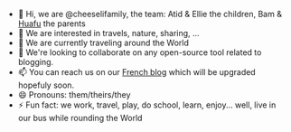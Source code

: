 - 👋 Hi, we are @cheeselifamily, the team: Atid & Ellie the children, Bam & [Huafu](https://github.com/huafu) the parents
- 👀 We are interested in travels, nature, sharing, ...
- 🌱 We are currently traveling around the World
- 💞️ We're looking to collaborate on any open-source tool related to blogging.
- 📫 You can reach us on our [French blog](https://fr.cheeseli.com) which will be upgraded hopefuly soon.
- 😄 Pronouns: them/theirs/they
- ⚡ Fun fact: we work, travel, play, do school, learn, enjoy... well, live in our bus while rounding the World

<!---
cheeselifamily/cheeselifamily is a ✨ special ✨ repository because its `README.md` (this file) appears on your GitHub profile.
You can click the Preview link to take a look at your changes.
--->
